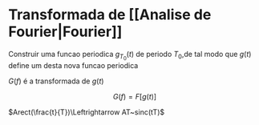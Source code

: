 # Transformada de [[Analise de Fourier|Fourier]]

Construir uma funcao periodica $g_{T_0}(t)$ de periodo $T_0$,de tal modo que $g(t)$ define um desta nova funcao periodica

$G(f)$ é a transformada de $g(t)$ 

$$G(f)=F[g(t)]$$

$Arect(\frac{t}{T})\Leftrightarrow AT~sinc(tT)$  

